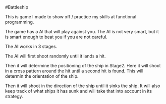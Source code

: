 #Battleship

This is game I made to show off / practice my skills at functional programming.

The game has a AI that will play against you. The AI is not very smart, but it is smart enough to beat you if you are not careful.

The AI works in 3 stages.

The AI will first shoot randomly until it lands a hit.

Then it will determine the positioning of the ship in Stage2. Here it will shoot in a cross pattern around the hit until a second hit is found. This will determin the orientation of the ship.

Then it will shoot in the direction of the ship until it sinks the ship. It will also keep track of what ships
it has sunk and will take that into account in its strategy.
